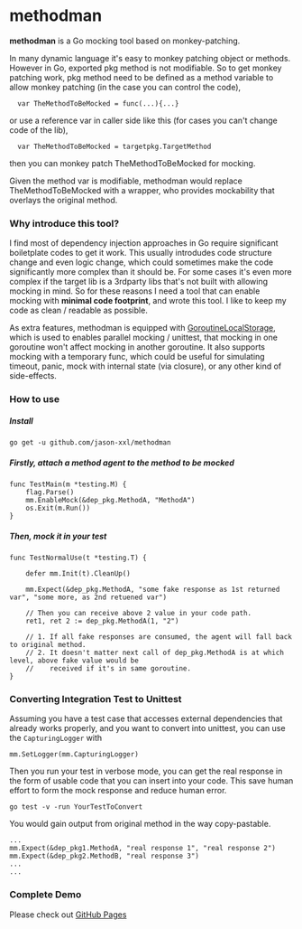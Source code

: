 # methodman

**methodman** is a Go mocking tool based on monkey-patching. 

In many dynamic language it's easy to monkey patching object or methods. However in Go, exported pkg method is not modifiable. So to get monkey patching work, pkg method need to be defined as a method variable to allow monkey patching (in the case you can control the code),
```
  var TheMethodToBeMocked = func(...){...}
```  
or use a reference var in caller side like this (for cases you can't change code of the lib),
```
  var TheMethodToBeMocked = targetpkg.TargetMethod
```  
then you can monkey patch TheMethodToBeMocked for mocking.

Given the method var is modifiable, methodman would replace TheMethodToBeMocked with a wrapper, who provides mockability that overlays the original method. 

### Why introduce this tool?

I find most of dependency injection approaches in Go require significant boiletplate codes to get it work. This usually introdudes code structure change and even logic change, which could sometimes make the code significantly more complex than it should be. For some cases it's even more complex if the target lib is a 3rdparty libs that's not built with allowing mocking in mind. So for these reasons I need a tool that can enable mocking with **minimal code footprint**, and wrote this tool. I like to keep my code as clean / readable as possible.

As extra features, methodman is equipped with [GoroutineLocalStorage](https://github.com/tylerb/gls), which is used to enables parallel mocking / unittest, that mocking in one goroutine won't affect mocking in another goroutine. It also supports mocking with a temporary func, which could be useful for simulating timeout, panic, mock with internal state (via closure), or any other kind of side-effects.

### How to use

##### Install
```
go get -u github.com/jason-xxl/methodman
```
##### Firstly, attach a method agent to the method to be mocked
```
func TestMain(m *testing.M) {
	flag.Parse()
	mm.EnableMock(&dep_pkg.MethodA, "MethodA")
	os.Exit(m.Run())
}
```
##### Then, mock it in your test
```
func TestNormalUse(t *testing.T) {

	defer mm.Init(t).CleanUp()
	
	mm.Expect(&dep_pkg.MethodA, "some fake response as 1st returned var", "some more, as 2nd retuened var")

	// Then you can receive above 2 value in your code path.
	ret1, ret 2 := dep_pkg.MethodA(1, "2")
	
	// 1. If all fake responses are consumed, the agent will fall back to original method.
	// 2. It doesn't matter next call of dep_pkg.MethodA is at which level, above fake value would be 
	//    received if it's in same goroutine.
}
```

### Converting Integration Test to Unittest

Assuming you have a test case that accesses external dependencies that already works properly, and you want to convert into unittest, you can use the `CapturingLogger` with
```
mm.SetLogger(mm.CapturingLogger)
```
Then you run your test in verbose mode, you can get the real response in the form of usable code that you can insert into your code. This save human effort to form the mock response and reduce human error.
```
go test -v -run YourTestToConvert
```
You would gain output from original method in the way copy-pastable.
```
...
mm.Expect(&dep_pkg1.MethodA, "real response 1", "real response 2")
mm.Expect(&dep_pkg2.MethodB, "real response 3")
...
...
```

### Complete Demo

Please check out [GitHub Pages](https://github.com/jason-xxl/methodman/blob/master/expect_test.go)
